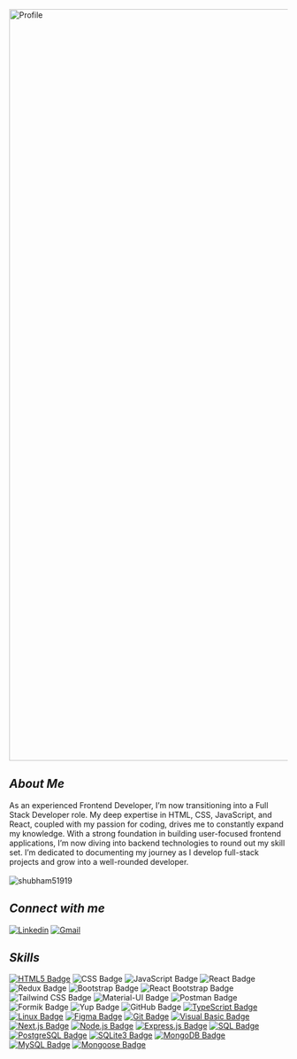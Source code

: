 <img width="1357" alt="Profile" src="https://github.com/user-attachments/assets/b7aa342e-2244-45f9-b103-45643b576c2c">

## ***About Me***

<p align="left"> 
As an experienced Frontend Developer, I’m now transitioning into a Full Stack Developer role. My deep expertise in HTML, CSS, JavaScript, and React, coupled with my passion for coding, drives me to constantly expand my knowledge. With a strong foundation in building user-focused frontend applications, I’m now diving into backend technologies to round out my skill set. I’m dedicated to documenting my journey as I develop full-stack projects and grow into a well-rounded developer.
  <br/>
<br/>

<span>

</span>


<span align="left"> 
  <img src="https://komarev.com/ghpvc/?username=shubham51919&label=Profile%20views&color=ADD8E6&style=for-the-badge" alt="shubham51919" /> 
</span>


## ***Connect with me***
[![Linkedin](https://img.shields.io/badge/linkedin-%23ADD8E6.svg?&style=for-the-badge&logo=linkedin&logoColor=white)](https://www.linkedin.com/in/shubham51919/)
[![Gmail](https://img.shields.io/badge/gmail-%23ADD8E6.svg?&style=for-the-badge&logo=gmail&logoColor=white)](mailto:shubhamsharma51919@gmail.com) <br>


## ***Skills***
[![HTML5 Badge](https://img.shields.io/badge/html5-%23ADD8E6.svg?style=for-the-badge&logo=html5&logoColor=white)](https://your-link-here)
![CSS Badge](https://img.shields.io/badge/css-%23ADD8E6.svg?style=for-the-badge&logo=css3&logoColor=white)
![JavaScript Badge](https://img.shields.io/badge/javascript-%23ADD8E6.svg?style=for-the-badge&logo=javascript&logoColor=white)
![React Badge](https://img.shields.io/badge/react-%23ADD8E6.svg?style=for-the-badge&logo=react&logoColor=white)
![Redux Badge](https://img.shields.io/badge/redux-%23ADD8E6.svg?style=for-the-badge&logo=redux&logoColor=white)
![Bootstrap Badge](https://img.shields.io/badge/bootstrap-%23ADD8E6.svg?style=for-the-badge&logo=bootstrap&logoColor=white)
![React Bootstrap Badge](https://img.shields.io/badge/react_bootstrap-%23ADD8E6.svg?style=for-the-badge&logo=react&logoColor=white)
![Tailwind CSS Badge](https://img.shields.io/badge/tailwind_css-%23ADD8E6.svg?style=for-the-badge&logo=tailwind-css&logoColor=white)
![Material-UI Badge](https://img.shields.io/badge/material_ui-%23ADD8E6.svg?style=for-the-badge&logo=material-ui&logoColor=white)
![Postman Badge](https://img.shields.io/badge/postman-%23ADD8E6.svg?style=for-the-badge&logo=postman&logoColor=white)
![Formik Badge](https://img.shields.io/badge/formik-%23ADD8E6.svg?style=for-the-badge&logo=formik&logoColor=white)
![Yup Badge](https://img.shields.io/badge/yup-%23ADD8E6.svg?style=for-the-badge&logo=yup&logoColor=white)
![GitHub Badge](https://img.shields.io/badge/github-%23ADD8E6.svg?style=for-the-badge&logo=github&logoColor=white)
[![TypeScript Badge](https://img.shields.io/badge/typescript-%23ADD8E6.svg?style=for-the-badge&logo=typescript&logoColor=white)](https://your-typescript-link-here)
[![Linux Badge](https://img.shields.io/badge/linux-%23ADD8E6.svg?style=for-the-badge&logo=linux&logoColor=white)](https://your-linux-link-here)
[![Figma Badge](https://img.shields.io/badge/figma-%23ADD8E6.svg?style=for-the-badge&logo=figma&logoColor=white)](https://your-figma-link-here)
[![Git Badge](https://img.shields.io/badge/git-%23ADD8E6.svg?style=for-the-badge&logo=git&logoColor=white)](https://your-git-link-here)
[![Visual Basic Badge](https://img.shields.io/badge/Visual_Basic-%23ADD8E6.svg?style=for-the-badge&logo=visual-studio&logoColor=white)](https://your-visual-basic-link-here)
[![Next.js Badge](https://img.shields.io/badge/Next.js-%23ADD8E6.svg?style=for-the-badge&logo=next.js&logoColor=white)](https://your-next-js-link-here)
[![Node.js Badge](https://img.shields.io/badge/Node.js-%23ADD8E6.svg?style=for-the-badge&logo=node.js&logoColor=white)](https://nodejs.org/)
[![Express.js Badge](https://img.shields.io/badge/Express.js-%23ADD8E6.svg?style=for-the-badge)](https://expressjs.com/)
[![SQL Badge](https://img.shields.io/badge/SQL-%23ADD8E6.svg?style=for-the-badge&logo=sql&logoColor=white)](https://en.wikipedia.org/wiki/SQL)
[![PostgreSQL Badge](https://img.shields.io/badge/PostgreSQL-%23ADD8E6.svg?style=for-the-badge&logo=postgresql&logoColor=white)](https://www.postgresql.org/)
[![SQLite3 Badge](https://img.shields.io/badge/SQLite3-%23ADD8E6.svg?style=for-the-badge&logo=sqlite&logoColor=white)](https://www.sqlite.org/index.html)
[![MongoDB Badge](https://img.shields.io/badge/MongoDB-%23ADD8E6.svg?style=for-the-badge&logo=mongodb&logoColor=white)](https://www.mongodb.com/)
[![MySQL Badge](https://img.shields.io/badge/MySQL-%23ADD8E6.svg?style=for-the-badge&logo=mysql&logoColor=white)](https://www.mysql.com/)
[![Mongoose Badge](https://img.shields.io/badge/Mongoose-%23ADD8E6.svg?style=for-the-badge&logo=mongoose&logoColor=white)](https://mongoosejs.com/)


